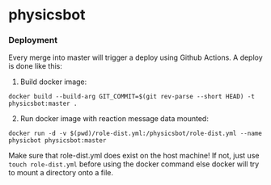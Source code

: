 # physicsbot

### Deployment

Every merge into master will trigger a deploy using Github Actions. A deploy is done like this:

1. Build docker image:

```
docker build --build-arg GIT_COMMIT=$(git rev-parse --short HEAD) -t physicsbot:master .
```

2. Run docker image with reaction message data mounted:

```
docker run -d -v $(pwd)/role-dist.yml:/physicsbot/role-dist.yml --name physicbot physicsbot:master
```

Make sure that role-dist.yml does exist on the host machine! If not, just use `touch role-dist.yml` before using the docker command else docker will try to mount a directory onto a file.
